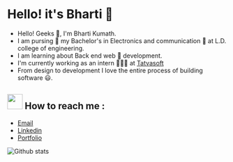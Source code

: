 
<p align ="center"><p align ="center"><h1>Hello! it's Bharti 👋</h1>



- Hello! Geeks 👻, I'm Bharti Kumath. 
- I am pursing  🚀 my Bachelor's in Electronics and communication 🤖 at L.D. college of engineering. 
- I am learning about Back end web 🎯 development. 
- I'm currently working as an intern 👨🏽‍💻 at <a href="https://www.tatvasoft.com/">Tatvasoft</a> 
- From design to development I love the entire process of building software 😃. </p>
 
 
 
<h2><img src = "https://camo.githubusercontent.com/9ed64b042a76b8a97016e877cbaee0d6df224a148034afef658d841cf0cd1791/68747470733a2f2f63756c746f667468657061727479706172726f742e636f6d2f706172726f74732f68642f6c6170746f705f706172726f742e676966" height="35" width ="35"> How to reach me :</h2>

- <a href="bhartikumath017@gmail.com">Email</a>
- <a href ="https://www.linkedin.com/in/bharti-kumath-a51409203/"> Linkedin</a>
- <a href="https://bharti-kumath.github.io/Portfolio/portfolio%20site/port.html">Portfolio</a> </p>

![Github stats](https://github-readme-stats.vercel.app/api?username=Bharti-kumath&theme=radical)
